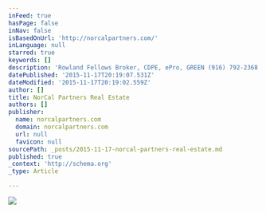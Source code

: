 ```yaml
---
inFeed: true
hasPage: false
inNav: false
isBasedOnUrl: 'http://norcalpartners.com/'
inLanguage: null
starred: true
keywords: []
description: 'Rowland Fellows Broker, CDPE, ePro, GREEN (916) 792-2368 CA DRE # 01435867 rfellows@NorCalpartners.com'
datePublished: '2015-11-17T20:19:07.531Z'
dateModified: '2015-11-17T20:19:02.559Z'
author: []
title: NorCal Partners Real Estate
authors: []
publisher:
  name: norcalpartners.com
  domain: norcalpartners.com
  url: null
  favicon: null
sourcePath: _posts/2015-11-17-norcal-partners-real-estate.md
published: true
_context: 'http://schema.org'
_type: Article

---
```

![](http://norcalpartners.com/wp-content/uploads/2015/05/for-sale-sign-e1431996842450.jpg)